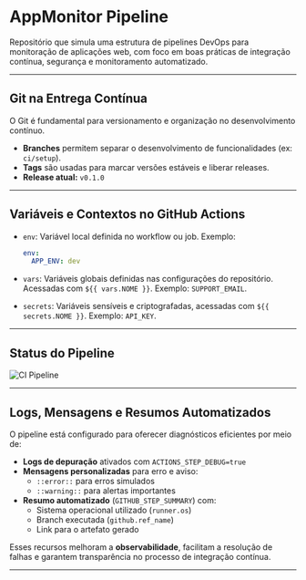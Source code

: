 # AppMonitor Pipeline

Repositório que simula uma estrutura de pipelines DevOps para monitoração de aplicações web, com foco em boas práticas de integração contínua, segurança e monitoramento automatizado.

---

## Git na Entrega Contínua

O Git é fundamental para versionamento e organização no desenvolvimento contínuo.

- **Branches** permitem separar o desenvolvimento de funcionalidades (ex: `ci/setup`).
- **Tags** são usadas para marcar versões estáveis e liberar releases.
- **Release atual:** `v0.1.0`

---

## Variáveis e Contextos no GitHub Actions

- `env`: Variável local definida no workflow ou job. Exemplo:
  ```yaml
  env:
    APP_ENV: dev
  ```

- `vars`: Variáveis globais definidas nas configurações do repositório.
  Acessadas com `${{ vars.NOME }}`. Exemplo: `SUPPORT_EMAIL`.

- `secrets`: Variáveis sensíveis e criptografadas, acessadas com `${{ secrets.NOME }}`.
  Exemplo: `API_KEY`.

---

## Status do Pipeline

![CI Pipeline](https://github.com/iasmimsilveira/appmonitor-pipeline/actions/workflows/ci.yml/badge.svg)

---

## Logs, Mensagens e Resumos Automatizados

O pipeline está configurado para oferecer diagnósticos eficientes por meio de:

- **Logs de depuração** ativados com `ACTIONS_STEP_DEBUG=true`
- **Mensagens personalizadas** para erro e aviso:
    - `::error::` para erros simulados
    - `::warning::` para alertas importantes
- **Resumo automatizado** (`GITHUB_STEP_SUMMARY`) com:
    - Sistema operacional utilizado (`runner.os`)
    - Branch executada (`github.ref_name`)
    - Link para o artefato gerado

Esses recursos melhoram a **observabilidade**, facilitam a resolução de falhas e garantem transparência no processo de integração contínua.

---